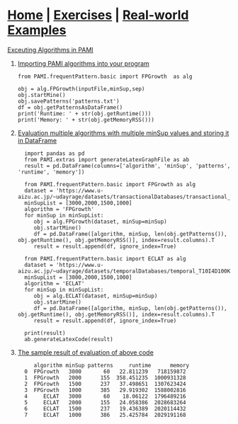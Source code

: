 # **[Home](index.html) | [Exercises](exercises.html) | [Real-world Examples](examples.html)**  


[Exceuting Algorithms in PAMI](utilization.html)    
   1. [Importing PAMI algorithms into your program](useAlgo.html)
   
          from PAMI.frequentPattern.basic import FPGrowth  as alg
          
          obj = alg.FPGrowth(inputFile,minSup,sep)
          obj.startMine()
          obj.savePatterns('patterns.txt')
          df = obj.getPatternsAsDataFrame()
          print('Runtime: ' + str(obj.getRuntime()))
          print('Memory: ' + str(obj.getMemoryRSS()))

   2. [Evaluation multiple algorithms with multiple minSup values and storing it in DataFrame](useAlgo.md)
         
            import pandas as pd
            from PAMI.extras import generateLatexGraphFile as ab
            result = pd.DataFrame(columns=['algorithm', 'minSup', 'patterns', 'runtime', 'memory'])

            from PAMI.frequentPattern.basic import FPGrowth as alg
            dataset = 'https://www.u-aizu.ac.jp/~udayrage/datasets/transactionalDatabases/transactional_T10I4D100K.csv'
            minSupList = [3000,2000,1500,1000]
            algorithm = 'FPGrowth'
            for minSup in minSupList:
               obj = alg.FPGrowth(dataset, minSup=minSup)
               obj.startMine()
               df = pd.DataFrame([algorithm, minSup, len(obj.getPatterns()), obj.getRuntime(), obj.getMemoryRSS()], index=result.columns).T
               result = result.append(df, ignore_index=True)
    
            from PAMI.frequentPattern.basic import ECLAT as alg
            dataset = 'https://www.u-aizu.ac.jp/~udayrage/datasets/temporalDatabases/temporal_T10I4D100K.csv'
            minSupList = [3000,2000,1500,1000]
            algorithm = 'ECLAT'
            for minSup in minSupList:
               obj = alg.ECLAT(dataset, minSup=minSup)
               obj.startMine()
               df = pd.DataFrame([algorithm, minSup, len(obj.getPatterns()), obj.getRuntime(), obj.getMemoryRSS()], index=result.columns).T
               result = result.append(df, ignore_index=True)
    
            print(result)
            ab.generateLatexCode(result)
         
   3. [The sample result of evaluation of above code](useAlgo.md)

               algorithm minSup patterns     runtime      memory
            0  FPGrowth   3000       60   22.811239   718159872
            1  FPGrowth   2000      155  358.451235  1000931328
            2  FPGrowth   1500      237   37.498651  1307623424
            3  FPGrowth   1000      385   29.919302  1588002816
            4     ECLAT   3000       60    18.06122  1796489216
            5     ECLAT   2000      155   24.058386  2028683264
            6     ECLAT   1500      237   19.436389  2020114432
            7     ECLAT   1000      386   25.425784  2029191168

